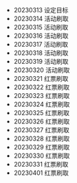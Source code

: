- 20230313 设定目标
- 20230314 活动刷取
- 20230315 活动刷取
- 20230316 活动刷取
- 20230317 活动刷取
- 20230318 活动刷取
- 20230319 活动刷取
- 20230320 活动刷取
- 20230321 红票刷取
- 20230322 红票刷取
- 20230323 红票刷取
- 20230324 红票刷取
- 20230325 红票刷取
- 20230326 红票刷取
- 20230327 红票刷取
- 20230328 红票刷取
- 20230329 红票刷取
- 20230330 红票刷取
- 20230331 红票刷取
- 20230401 红票刷取
